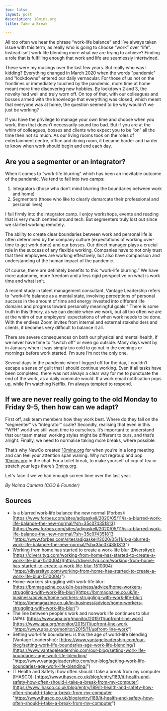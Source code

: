 ```yaml
---
toc: false
layout: post
description: 10mins.org
title: Take a Break

---
```


All too often we hear the phrase “work-life balance” and I’ve always taken issue with this term, as really who is going to choose “work” over “life”. Instead isn’t work life blending more what we are trying to achieve? Finding a role that is fulfilling enough that work and life are seamlessly intertwined.

These were my musings over the last few years. But really who was I kidding? Everything changed in March 2020 when the words "pandemic" and "lockdowns" entered our daily vernacular. For those of us not on the frontlines or immediately touched by the pandemic, more time at home meant more time discovering new hobbies. By lockdown 2 and 3, the novelty had well and truly worn off. On top of that, with our colleagues and bosses armed with the knowledge that everything was closed, which meant that everyone was at home, the question seemed to be why wouldn’t we just be working?

If you have the privilege to manage your own time and choose when you work, then that doesn’t necessarily sound too bad. But if you are at the whim of colleagues, bosses and clients who expect you to be “on” all the time then not so much. As our living rooms took on the roles of entertainment centre, office and dining room, it became harder and harder to know when work should begin and end each day.

## Are you a segmenter or an integrator?

When it comes to “work-life blurring” which has been an inevitable outcome of the pandemic. We tend to fall into two camps:

1. Integrators (those who don’t mind blurring the boundaries between work and home)
2. Segmenters (those who like to clearly demarcate their professional and personal lives)

I fall firmly into the integrator camp. I enjoy workshops, events and reading that is very much centred around tech. But segmenters truly lost out since we started working remotely.

The ability to create clear boundaries between work and personal life is often determined by the company culture (expectations of working over-time to get work done) and our bosses. Our direct manager plays a crucial role in the success of any flexible working. Companies have to not only trust that their employees are working effectively, but also have compassion and understanding of the human impact of the pandemic.

Of course, there are definitely benefits to this “work-life blurring.” We have more autonomy, more freedom and a less rigid perspective on what is work time and what isn’t.

A recent study in talent management consultant, Vantage Leadership refers to “work-life balance as a mental state, involving perceptions of personal success in the amount of time and energy invested into different life domains and progress toward personally meaningful goals.” There is some truth in this theory, as we can decide when we work, but all too often we are at the whim of our employers’ expectations of when work needs to be done. With the endless Zoom invites from internal and external stakeholders and clients, it becomes very difficult to balance it all.

There are severe consequences on both our physical and mental health, if we never have time to “switch off” or even go outside. Many days went by in January when it was simply too cold to go out in the evenings or mornings before work started. I’m sure I’m not the only one.

Several days in the pandemic when I logged off for the day, I couldn’t escape a sense of guilt that I should continue working. Even if all tasks have been completed, there was not always a clear way for me to punctuate the end of the work, as a daily commute would. If a work email notification pops up, while I’m watching Netflix, I’m always tempted to respond.

## If we are never really going to the old Monday to Friday 9-5, then how can we adapt?

First off, ask team members how they work best. Where do they fall on the “segmenter” vs “integrator” scale? Secondly, realising that even in this "WFH" world we still want time to ourselves. It’s important to understand that our team mates’ working styles might be different to ours, and that’s alright. Finally, we need to normalise taking more breaks, where possible.

That’s why NewCo created [10mins.org](http://10mins.org/) for when you’re in a long meeting and can feel your attention span waning. Why not regroup and pop [10mins.org](http://10.mins.org/) in the chat. For a toilet break, to make yourself of cup of tea or stretch your legs there’s [3mins.org](http://3mins.org/).

Let's face it we've had enough screen time over the last year.

_By Naima Camara (COO & Founder)_

## Sources

* Is a blurred work-life balance the new normal (Forbes): [https://www.forbes.com/sites/adigaskell/2020/05/11/is-a-blurred-work-life-balance-the-new-normal/?sh=35c074351813](https://www.forbes.com/sites/adigaskell/2020/05/11/is-a-blurred-work-life-balance-the-new-normal/?sh=35c074351813 "https://www.forbes.com/sites/adigaskell/2020/05/11/is-a-blurred-work-life-balance-the-new-normal/?sh=35c074351813")
* Working from home has started to create a work-life blur (Diversityq): [https://diversityq.com/working-from-home-has-started-to-create-a-work-life-blur-1510004/](https://diversityq.com/working-from-home-has-started-to-create-a-work-life-blur-1510004/ "https://diversityq.com/working-from-home-has-started-to-create-a-work-life-blur-1510004/")
* Home-workers struggling with work-life blur: [https://bmmagazine.co.uk/in-business/advice/home-workers-struggling-with-work-life-blur/](https://bmmagazine.co.uk/in-business/advice/home-workers-struggling-with-work-life-blur/ "https://bmmagazine.co.uk/in-business/advice/home-workers-struggling-with-work-life-blur/")
* The line between people's work and nonwork life continues to blur (APA): [https://www.apa.org/monitor/2015/11/upfront-line-work](https://www.apa.org/monitor/2015/11/upfront-line-work "https://www.apa.org/monitor/2015/11/upfront-line-work")
* Setting work-life boundaries: is this the age of world-life blending (Vantage Leadership): [https://www.vantageleadership.com/our-blog/setting-work-life-boundaries-age-work-life-blending/](https://www.vantageleadership.com/our-blog/setting-work-life-boundaries-age-work-life-blending/ "https://www.vantageleadership.com/our-blog/setting-work-life-boundaries-age-work-life-blending/")
* IT Health and Safety: how often should I take a break from my computer (IHASCO): [https://www.ihasco.co.uk/blog/entry/189/it-health-and-safety-how-often-should-i-take-a-break-from-my-computer](https://www.ihasco.co.uk/blog/entry/189/it-health-and-safety-how-often-should-i-take-a-break-from-my-computer "https://www.ihasco.co.uk/blog/entry/189/it-health-and-safety-how-often-should-i-take-a-break-from-my-computer")